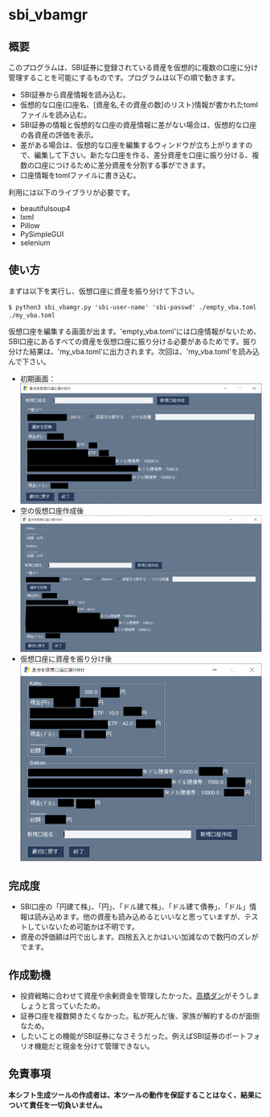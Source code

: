 # sbi_vbamgr
## 概要
このプログラムは、SBI証券に登録されている資産を仮想的に複数の口座に分け管理することを可能にするものです。プログラムは以下の順で動きます。
- SBI証券から資産情報を読み込む。
- 仮想的な口座(口座名、[資産名,その資産の数]のリスト)情報が書かれたtomlファイルを読み込む。
- SBI証券の情報と仮想的な口座の資産情報に差がない場合は、仮想的な口座の各資産の評価を表示。
- 差がある場合は、仮想的な口座を編集するウィンドウが立ち上がりますので、編集して下さい。新たな口座を作る、差分資産を口座に振り分ける、複数の口座につけるために差分資産を分割する事ができます。
- 口座情報をtomlファイルに書き込む。

利用には以下のライブラリが必要です。
- beautifulsoup4
- lxml
- Pillow
- PySimpleGUI
- selenium
## 使い方
まずは以下を実行し、仮想口座に資産を振り分けて下さい。
```
$ python3 sbi_vbamgr.py 'sbi-user-name' 'sbi-passwd' ./empty_vba.toml ./my_vba.toml
```
仮想口座を編集する画面が出ます。'empty_vba.toml'には口座情報がないため、SBI口座にあるすべての資産を仮想口座に振り分ける必要があるためです。振り分けた結果は、'my_vba.toml'に出力されます。次回は、'my_vba.toml'を読み込んで下さい。
- 初期画面：
![仮想口座編集ウィンドウ](img/1_.png)
- 空の仮想口座作成後
![仮想口座名入力後](img/2_.png)
- 仮想口座に資産を振り分け後
![資産を振り分け後](img/3_.png)
## 完成度
- SBI口座の「円建て株」、「円」、「ドル建て株」、「ドル建て債券」、「ドル」情報は読み込めます。他の資産も読み込めるといいなと思っていますが、テストしていないため可能かは不明です。
- 資産の評価額は円で出します。四捨五入とかはいい加減なので数円のズレがでます。
## 作成動機
- 投資戦略に合わせて資産や余剰資金を管理したかった。[高橋ダン](https://twitter.com/Dan_Takahashi)がそうしましょうと言っていたため。
- 証券口座を複数開きたくなかった。私が死んだ後、家族が解約するのが面倒なため。
- したいことの機能がSBI証券になさそうだった。例えばSBI証券のポートフォリオ機能だと現金を分けて管理できない。
## 免責事項
**本シフト生成ツールの作成者は、本ツールの動作を保証することはなく、結果について責任を一切負いません。**